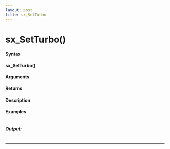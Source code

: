 ```yaml
---
layout: post
title: sx_SetTurbo
---
```


# sx_SetTurbo()


#### Syntax

#### sx_SetTurbo()

#### Arguments

#### Returns

#### Description

#### Examples

```

```

##### Output:

```

```

---